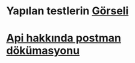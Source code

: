 # Yapılan testlerin  [Görseli](https://i.hizliresim.com/nxmpmhr.png)

#  [Api hakkında postman dökümasyonu](https://documenter.getpostman.com/view/15763755/UzXKWeg4) 
